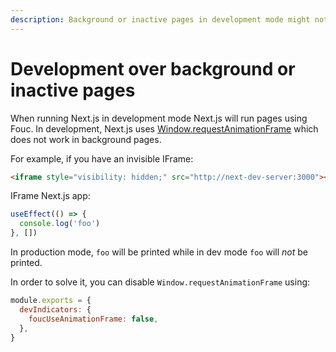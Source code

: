 ```yaml
---
description: Background or inactive pages in development mode might not load correctly.
---
```


# Development over background or inactive pages

When running Next.js in development mode Next.js will run pages using Fouc.
In development, Next.js uses [Window.requestAnimationFrame](https://developer.mozilla.org/en-US/docs/Web/API/window/requestAnimationFrame) which does not work in background pages.

For example, if you have an invisible IFrame:

```html
<iframe style="visibility: hidden;" src="http://next-dev-server:3000"></iframe>
```

IFrame Next.js app:

```js
useEffect(() => {
  console.log('foo')
}, [])
```

In production mode, `foo` will be printed while in dev mode `foo` will _not_ be printed.

In order to solve it, you can disable `Window.requestAnimationFrame` using:

```js
module.exports = {
  devIndicators: {
    foucUseAnimationFrame: false,
  },
}
```
